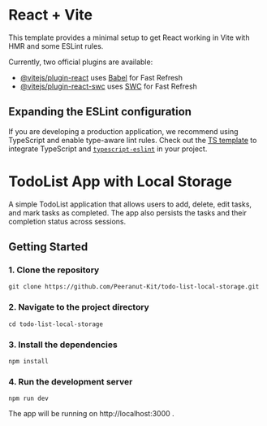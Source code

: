 # React + Vite

This template provides a minimal setup to get React working in Vite with HMR and some ESLint rules.

Currently, two official plugins are available:

- [@vitejs/plugin-react](https://github.com/vitejs/vite-plugin-react/blob/main/packages/plugin-react/README.md) uses [Babel](https://babeljs.io/) for Fast Refresh
- [@vitejs/plugin-react-swc](https://github.com/vitejs/vite-plugin-react-swc) uses [SWC](https://swc.rs/) for Fast Refresh

## Expanding the ESLint configuration

If you are developing a production application, we recommend using TypeScript and enable type-aware lint rules. Check out the [TS template](https://github.com/vitejs/vite/tree/main/packages/create-vite/template-react-ts) to integrate TypeScript and [`typescript-eslint`](https://typescript-eslint.io) in your project.
# TodoList App with Local Storage

A simple TodoList application that allows users to add, delete, edit tasks, and mark tasks as completed. The app also persists the tasks and their completion status across sessions.

## Getting Started

### 1. Clone the repository

```git clone https://github.com/Peeranut-Kit/todo-list-local-storage.git```

### 2. Navigate to the project directory

```cd todo-list-local-storage```

### 3. Install the dependencies

```npm install```

### 4. Run the development server

```npm run dev```

The app will be running on http://localhost:3000 .


